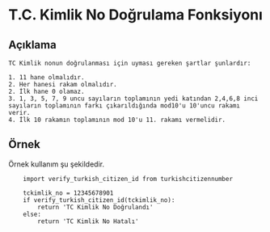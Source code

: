 # T.C. Kimlik No Doğrulama Fonksiyonı

## Açıklama
    TC Kimlik nonun doğrulanması için uyması gereken şartlar şunlardır:

    1. 11 hane olmalıdır.
    2. Her hanesi rakam olmalıdır.
    2. İlk hane 0 olamaz.
    3. 1, 3, 5, 7, 9 uncu sayıların toplamının yedi katından 2,4,6,8 inci sayıların toplamının farkı çıkarıldığında mod10'u 10'uncu rakamı verir.
    4. İlk 10 rakamın toplamının mod 10'u 11. rakamı vermelidir.


## Örnek
Örnek kullanım şu şekildedir. 

```
    import verify_turkish_citizen_id from turkishcitizennumber

    tckimlik_no = 12345678901
    if verify_turkish_citizen_id(tckimlik_no):
        return 'TC Kimlik No Doğrulandı'
    else:
        return 'TC Kimlik No Hatalı'
 
 ```

